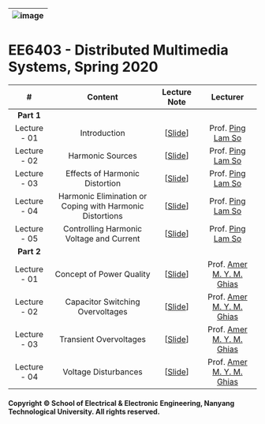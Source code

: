 |![image](https://github.com/ldkong1205/NTU-Graduate-Courses/blob/master/Courses/EE6508/logo.png)|
|---|
# EE6403 - Distributed Multimedia Systems, Spring 2020

|#|Content|Lecture Note|Lecturer|
|:---:|:---:|:---:|:---:|
|**Part 1**|
|Lecture - 01|Introduction|[[Slide](https://github.com/ldkong1205/NTU-Graduate-Courses/blob/master/Courses/EE6508/Slides/EE6508%20-%20Power%20System%20Harmonics%20(Weeks%201-%206%2C%202019-2020%20Sem%202).pdf)]|Prof. [Ping Lam So](http://research.ntu.edu.sg/expertise/academicprofile/Pages/StaffProfile.aspx?ST_EMAILID=EPLSO)|
|Lecture - 02|Harmonic Sources|[[Slide](https://github.com/ldkong1205/NTU-Graduate-Courses/blob/master/Courses/EE6508/Slides/EE6508%20-%20Power%20System%20Harmonics%20(Weeks%201-%206%2C%202019-2020%20Sem%202).pdf)]|Prof. [Ping Lam So](http://research.ntu.edu.sg/expertise/academicprofile/Pages/StaffProfile.aspx?ST_EMAILID=EPLSO)|
|Lecture - 03|Effects of Harmonic Distortion|[[Slide](https://github.com/ldkong1205/NTU-Graduate-Courses/blob/master/Courses/EE6508/Slides/EE6508%20-%20Power%20System%20Harmonics%20(Weeks%201-%206%2C%202019-2020%20Sem%202).pdf)]|Prof. [Ping Lam So](http://research.ntu.edu.sg/expertise/academicprofile/Pages/StaffProfile.aspx?ST_EMAILID=EPLSO)|
|Lecture - 04|Harmonic Elimination or Coping with Harmonic Distortions|[[Slide](https://github.com/ldkong1205/NTU-Graduate-Courses/blob/master/Courses/EE6508/Slides/EE6508%20-%20Power%20System%20Harmonics%20(Weeks%201-%206%2C%202019-2020%20Sem%202).pdf)]|Prof. [Ping Lam So](http://research.ntu.edu.sg/expertise/academicprofile/Pages/StaffProfile.aspx?ST_EMAILID=EPLSO)|
|Lecture - 05|Controlling Harmonic Voltage and Current|[[Slide](https://github.com/ldkong1205/NTU-Graduate-Courses/blob/master/Courses/EE6508/Slides/EE6508%20-%20Power%20System%20Harmonics%20(Weeks%201-%206%2C%202019-2020%20Sem%202).pdf)]|Prof. [Ping Lam So](http://research.ntu.edu.sg/expertise/academicprofile/Pages/StaffProfile.aspx?ST_EMAILID=EPLSO)|
|**Part 2**|
|Lecture - 01|Concept of Power Quality|[[Slide](https://github.com/ldkong1205/NTU-Graduate-Courses/blob/master/Courses/EE6508/Slides/EE6508%20-%20Power%20Quality%20-%20AG_Lecture(4).pdf)]|Prof. [Amer M. Y. M. Ghias](http://research.ntu.edu.sg/expertise/academicprofile/pages/StaffProfile.aspx?ST_EMAILID=amer.ghias)|
|Lecture - 02|Capacitor Switching Overvoltages|[[Slide](https://github.com/ldkong1205/NTU-Graduate-Courses/blob/master/Courses/EE6508/Slides/EE6508%20-%20Power%20Quality%20-%20AG_Lecture_2(2).pd(1).pdf)]|Prof. [Amer M. Y. M. Ghias](http://research.ntu.edu.sg/expertise/academicprofile/pages/StaffProfile.aspx?ST_EMAILID=amer.ghias)|
|Lecture - 03|Transient Overvoltages|[[Slide](https://github.com/ldkong1205/NTU-Graduate-Courses/blob/master/Courses/EE6508/Slides/EE6508%20-%20Power%20Quality%20-%20AG_Lecture_3(6).pdf)]|Prof. [Amer M. Y. M. Ghias](http://research.ntu.edu.sg/expertise/academicprofile/pages/StaffProfile.aspx?ST_EMAILID=amer.ghias)|
|Lecture - 04|Voltage Disturbances|[[Slide](https://github.com/ldkong1205/NTU-Graduate-Courses/blob/master/Courses/EE6508/Slides/EE6508%20-%20Power%20Quality%20-%20AG_Lecture_4_v2.pdf)]|Prof. [Amer M. Y. M. Ghias](http://research.ntu.edu.sg/expertise/academicprofile/pages/StaffProfile.aspx?ST_EMAILID=amer.ghias)|

#### Copyright © School of Electrical & Electronic Engineering, Nanyang Technological University. All rights reserved.
